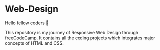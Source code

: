 # Web-Design

Hello fellow coders 👋

This repository is my journey of Responsive Web Design through freeCodeCamp. It contains all the coding projects which integrates major concepts of HTML and CSS.
